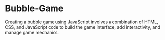 # Bubble-Game
Creating a bubble game using JavaScript involves a combination of HTML, CSS, and JavaScript code to build the game interface, add interactivity, and manage game mechanics. 
